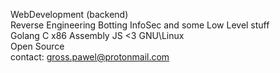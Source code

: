 WebDevelopment (backend)  
Reverse Engineering Botting InfoSec and some Low Level stuff  
Golang C x86 Assembly JS <3
GNU\Linux  
Open Source  
contact: gross.pawel@protonmail.com   
